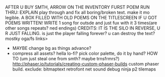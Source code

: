 AFTER U BUY SMTH, ARROW ON THE INVENTORY
FURST POEM RUN THRU: EXPLAIN
play through and fix all boring/broken text. make it mo legible.
A BOX FILLED WITH OLD POEMS ON THE TITLESCREEN IF U GOT POEMS WRITTEN!
WRITE 1 song for outsde and just fux with it 3 times(are other songs repeats? ned endings)
CREDITS: IT IS THE SILO IN REVERSE, U R JUST FALLING. is just the player falling forever?  u can destroy the text? mostky oga/fs links>
- MAYBE change bg as things advance? 
- compress all assets? hella lo-fi? pick color palette, do it by hand? HOW TO (um just steal one from smth? maybe trnsfrmrs?)
http://phaser.io/tutorials/creating-custom-phaser-builds custom phaser build. exclude: bitmaptext retrofont net sound debug ninja p2 tilemaps
